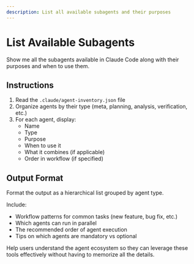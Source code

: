 ```yaml
---
description: List all available subagents and their purposes
---
```


# List Available Subagents

Show me all the subagents available in Claude Code along with their purposes and when to use them.

## Instructions

1. Read the `.claude/agent-inventory.json` file
2. Organize agents by their type (meta, planning, analysis, verification, etc.)
3. For each agent, display:
   - Name
   - Type
   - Purpose
   - When to use it
   - What it combines (if applicable)
   - Order in workflow (if specified)

## Output Format

Format the output as a hierarchical list grouped by agent type.

Include:
- Workflow patterns for common tasks (new feature, bug fix, etc.)
- Which agents can run in parallel
- The recommended order of agent execution
- Tips on which agents are mandatory vs optional

Help users understand the agent ecosystem so they can leverage these tools effectively without having to memorize all the details.